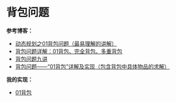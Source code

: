 # 背包问题

**参考博客：**

- [动态规划之01背包问题（最易理解的讲解）](https://blog.csdn.net/mu399/article/details/7722810)
- [背包问题详解：01背包、完全背包、多重背包](https://blog.csdn.net/na_beginning/article/details/62884939)
- [背包问题九讲](https://github.com/tianyicui/pack )
- [背包问题——“01背包”详解及实现（包含背包中具体物品的求解）](https://blog.csdn.net/wumuzi520/article/details/7014559)

**我的实现：**

- [01背包](01背包.md)

